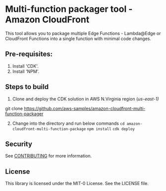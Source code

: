 # Multi-function packager tool - Amazon CloudFront

This tool allows you to package multiple Edge Functions - Lambda@Edge or CloudFront Functions into a single function with minimal code changes.

## Pre-requisites:

1. Install 'CDK'.
1. Install 'NPM'.

## Steps to build

1. Clone and deploy the CDK solution in AWS N.Virginia region (*us-east-1)*

git clone https://github.com/aws-samples/amazon-cloudfront-multi-function-packager

2. Change into the directory and run below commands
`cd amazon-cloudfront-multi-function-package`
`npm install`
`cdk deploy`

## Security

See [CONTRIBUTING](CONTRIBUTING.md#security-issue-notifications) for more information.

## License

This library is licensed under the MIT-0 License. See the LICENSE file.
